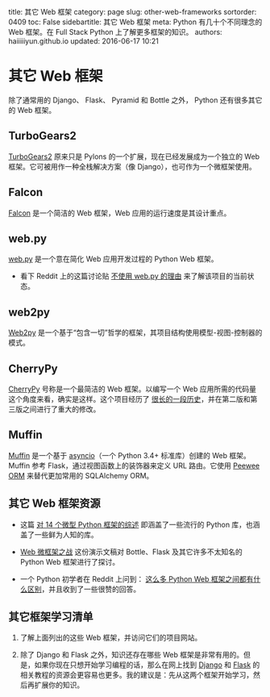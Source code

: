 title: 其它 Web 框架
category: page
slug: other-web-frameworks
sortorder: 0409
toc: False
sidebartitle: 其它 Web 框架
meta: Python 有几十个不同理念的 Web 框架。在 Full Stack Python 上了解更多框架的知识。
authors: haiiiiiyun.github.io
updated: 2016-06-17 10:21


# 其它 Web 框架
除了通常用的 Django、 Flask、 Pyramid 和 Bottle 之外， Python 还有很多其它的 Web 框架。

## TurboGears2
[TurboGears2](http://www.turbogears.org) 原来只是 Pylons 的一个扩展，现在已经发展成为一个独立的 Web 框架。它可被用作一种全栈解决方案（像 Django），也可作为一个微框架使用。

## Falcon
[Falcon](http://falconframework.org/) 是一个简洁的 Web 框架，Web 应用的运行速度是其设计重点。

## web.py
[web.py](http://webpy.org/) 是一个意在简化 Web 应用开发过程的 Python Web 框架。

* 看下 Reddit 上的这篇讨论贴 [不使用 web.py 的理由](http://www.reddit.com/r/Python/comments/2sjghv/is_there_any_reason_to_not_use_webpy/) 来了解该项目的当前状态。

## web2py
[Web2py](http://www.web2py.com/) 是一个基于“包含一切”哲学的框架，其项目结构使用模型-视图-控制器的模式。

## CherryPy
[CherryPy](http://www.cherrypy.org/) 号称是一个最简洁的 Web 框架。以编写一个 Web 应用所需的代码量这个角度来看，确实是这样。这个项目经历了 [很长的一段历史](http://w3techs.com/technologies/details/ws-cherrypy/all/all)，并在第二版和第三版之间进行了重大的修改。

## Muffin
[Muffin](https://github.com/klen/muffin) 是一个基于 [asyncio](https://docs.python.org/3/library/asyncio.html)（一个 Python 3.4+ 标准库）创建的 Web 框架。Muffin 参考 Flask，通过视图函数上的装饰器来定义 URL 路由。它使用 [Peewee ORM](https://peewee.readthedocs.org/en/latest/) 来替代更加常用的 SQLAlchemy ORM。

## 其它 Web 框架资源
* 这篇 [对 14 个微型 Python 框架的综述](http://codecondo.com/14-minimal-web-frameworks-for-python/) 即涵盖了一些流行的 Python 库，也涵盖了一些鲜为人知的库。

* [Web 微框架之战](http://www.slideshare.net/r1chardj0n3s/web-microframework-battle/) 这份演示文稿对 Bottle、Flask 及其它许多不太知名的 Python Web 框架进行了探讨。

* 一个 Python 初学者在 Reddit 上问到： [这么多 Python Web 框架之间都有什么区别](http://www.reddit.com/r/Python/comments/28qr7c/can_anyone_explain_the_differences_between_web2py/)，并且收到了一些很赞的回答。

## 其它框架学习清单
1. 了解上面列出的这些 Web 框架，并访问它们的项目网站。

1. 除了 Django 和 Flask 之外，知识还存在哪些 Web 框架是非常有用的。但是，如果你现在只想开始学习编程的话，那么在网上找到 [Django](/django.html) 和 [Flask](/flask.html) 的相关教程的资源会更容易也更多。我的建议是：先从这两个框架开始学习，然后再扩展你的知识。

